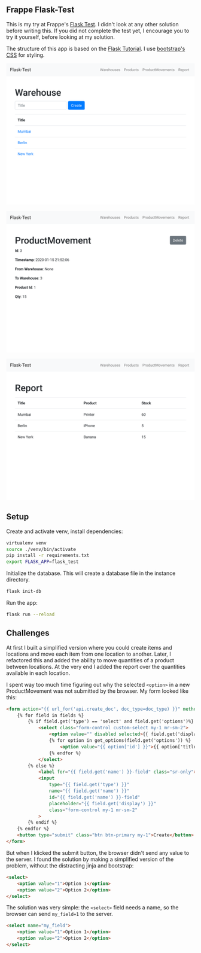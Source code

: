 ## Frappe Flask-Test

This is my try at Frappe's [Flask Test](https://frappe.io/flask-test). I didn't look at any other solution before writing this. If you did not complete the test yet, I encourage you to try it yourself, before looking at my solution. 

The structure of this app is based on the [Flask Tutorial](https://flask.palletsprojects.com/en/1.1.x/tutorial/). I use [bootstrap's CSS](https://getbootstrap.com/docs/4.4/getting-started/introduction/#css) for styling.

![List of Warehouses](img/warehouse.png)

![Single ProductMovement](img/product_movement.png)

![Stock balance report](img/report.png)

## Setup

Create and activate venv, install dependencies:

```bash
virtualenv venv
source ./venv/bin/activate
pip install -r requirements.txt
export FLASK_APP=flask_test
```

Initialize the database. This will create a database file in the instance directory.

```bash
flask init-db
```

Run the app:

```bash
flask run --reload
```

## Challenges

At first I built a simplified version where you could create items and locations and move each item from one location to another. Later, I refactored this and added the ability to move quantities of a product between locations. At the very end I added the report over the quantities available in each location.

I spent way too much time figuring out why the selected `<option>` in a new ProductMovement was not submitted by the browser. My form looked like this:

```html
<form action="{{ url_for('api.create_doc', doc_type=doc_type) }}" method="post" class="form-inline" id="newdoc">
    {% for field in fields %}
        {% if field.get('type') == 'select' and field.get('options')%}
            <select class="form-control custom-select my-1 mr-sm-2">
                <option value="" disabled selected>{{ field.get('display') }}</option>
                {% for option in get_options(field.get('options')) %}
                    <option value="{{ option['id'] }}">{{ option['title'] }}</option>
                {% endfor %}
            </select>
        {% else %}
            <label for="{{ field.get('name') }}-field" class="sr-only">{{ field.get('display') }}</label>
            <input 
                type="{{ field.get('type') }}"
                name="{{ field.get('name') }}"
                id="{{ field.get('name') }}-field"
                placeholder="{{ field.get('display') }}"
                class="form-control my-1 mr-sm-2"
            >
        {% endif %}
    {% endfor %}
    <button type="submit" class="btn btn-primary my-1">Create</button>
</form>
```

But when I klicked the submit button, the browser didn't send any value to the server. I found the solution by making a simplified version of the problem, without the distracting jinja and bootstrap:

```html
<select>
    <option value="1">Option 1</option>
    <option value="2">Option 2</option>
</select>
```

The solution was very simple: the `<select>` field needs a name, so the browser can send `my_field=1` to the server.

```html
<select name="my_field">
    <option value="1">Option 1</option>
    <option value="2">Option 2</option>
</select>
```
